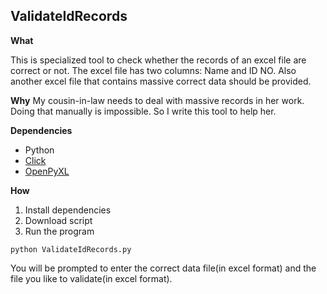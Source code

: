 ## ValidateIdRecords

**What**

This is specialized tool to check whether the records of an excel file are correct or not. The excel file has two columns: Name and ID NO. Also another excel file that contains massive correct data should be provided.

**Why**
My cousin-in-law needs to deal with massive records in her work. Doing that manually is impossible. So I write this tool to help her.

**Dependencies**

* Python
* [Click](http://click.pocoo.org/)
* [OpenPyXL](https://pypi.python.org/pypi/openpyxl)

**How**

1. Install dependencies
2. Download script
3. Run the program
    
`python ValidateIdRecords.py`

You will be prompted to enter the correct data file(in excel format) and the file you like to validate(in excel format).
